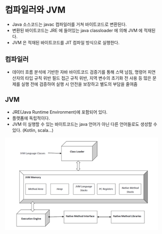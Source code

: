 # 컴파일러와 JVM
* Java 소스코드는 javac 컴파일러를 거쳐 바이트코드로 변환된다.
* 변환된 바이트코드는 JRE 에 들어있는 java classloader 에 의해 JVM 에 적재된다.
* JVM 은 적재된 바이트코드를 JIT 컴파일 방식으로 실행한다.
## 컴파일러
* 데이터 흐름 분석에 기반한 자바 바이트코드 검증기를 통해 스택 넘침, 명령어 피연산자의 타입 규칙 위반 필드 접근 규칙 위반, 지역 변수의 초기화 전 사용 등 많은 문제를 실행 전에 검증하여 실행 시 안전을 보장하고 별도의 부담을 줄여줌
## JVM
* JRE(Java Runtime Environment)에 포함되어 있다.
* 플랫폼에 독립적이다.
* JVM 이 실행할 수 있는 바이트코드는 java 언어가 아닌 다른 언어들로도 생성할 수 있다. (Kotlin, scala...)

![JVM 구조](../image/jvm.png)